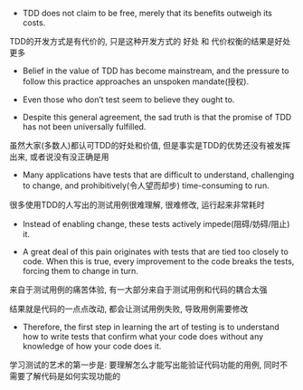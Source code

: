 + TDD does not claim to be free, merely that its benefits outweigh its costs.

TDD的开发方式是有代价的, 只是这种开发方式的 好处 和 代价权衡的结果是好处更多

+ Belief in the value of TDD has become mainstream, and the pressure to follow this practice approaches an unspoken mandate(授权).

+ Even those who don’t test seem to believe they ought to.

+ Despite this general agreement, the sad truth is that the promise of TDD has not been universally fulfilled.

虽然大家(多数人)都认可TDD的好处和价值, 但是事实是TDD的优势还没有被发挥出来, 或者说没有没正确是用

+ Many applications have tests that are difficult to understand, challenging to change, and prohibitively(令人望而却步) time-consuming to run.

很多使用TDD的人写出的测试用例很难理解, 很难修改, 运行起来非常耗时

+ Instead of enabling change, these tests actively impede(阻碍/妨碍/阻止) it.

+ A great deal of this pain originates with tests that are tied too closely to code. When this is true, every improvement to the code breaks the tests, forcing them to change in turn.

来自于测试用例的痛苦体验, 有一大部分来自于测试用例和代码的耦合太强

结果就是代码的一点点改动, 都会让测试用例失败, 导致用例需要修改

+ Therefore, the first step in learning the art of testing is to understand how to write tests that confirm what your code does without any knowledge of how your code does it.

学习测试的艺术的第一步是: 要理解怎么才能写出能验证代码功能的用例, 同时不需要了解代码是如何实现功能的


